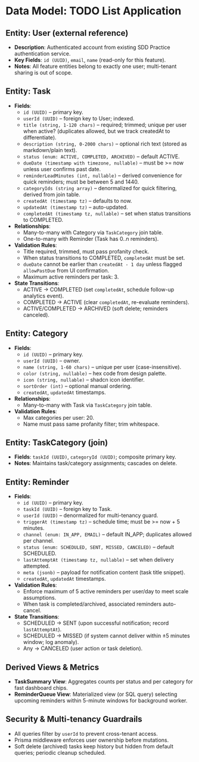 # Data Model: TODO List Application

## Entity: User (external reference)
- **Description**: Authenticated account from existing SDD Practice authentication service.
- **Key Fields**: `id (UUID)`, `email`, `name` (read-only for this feature).
- **Notes**: All feature entities belong to exactly one user; multi-tenant sharing is out of scope.

## Entity: Task
- **Fields**:
  - `id (UUID)` – primary key.
  - `userId (UUID)` – foreign key to User; indexed.
  - `title (string, 1-120 chars)` – required; trimmed; unique per user when active? (duplicates allowed, but we track createdAt to differentiate).
  - `description (string, 0-2000 chars)` – optional rich text (stored as markdown/plain text).
  - `status (enum: ACTIVE, COMPLETED, ARCHIVED)` – default ACTIVE.
  - `dueDate (timestamp with timezone, nullable)` – must be >= now unless user confirms past date.
  - `reminderLeadMinutes (int, nullable)` – derived convenience for quick reminders; must be between 5 and 1440.
  - `categoryIds (string array)` – denormalized for quick filtering, derived from join table.
  - `createdAt (timestamp tz)` – defaults to now.
  - `updatedAt (timestamp tz)` – auto-updated.
  - `completedAt (timestamp tz, nullable)` – set when status transitions to COMPLETED.
- **Relationships**:
  - Many-to-many with Category via `TaskCategory` join table.
  - One-to-many with Reminder (Task has 0..n reminders).
- **Validation Rules**:
  - Title required, trimmed, must pass profanity check.
  - When status transitions to COMPLETED, `completedAt` must be set.
  - `dueDate` cannot be earlier than `createdAt - 1 day` unless flagged `allowPastDue` from UI confirmation.
  - Maximum active reminders per task: 3.
- **State Transitions**:
  - ACTIVE → COMPLETED (set `completedAt`, schedule follow-up analytics event).
  - COMPLETED → ACTIVE (clear `completedAt`, re-evaluate reminders).
  - ACTIVE/COMPLETED → ARCHIVED (soft delete; reminders canceled).

## Entity: Category
- **Fields**:
  - `id (UUID)` – primary key.
  - `userId (UUID)` – owner.
  - `name (string, 1-60 chars)` – unique per user (case-insensitive).
  - `color (string, nullable)` – hex code from design palette.
  - `icon (string, nullable)` – shadcn icon identifier.
  - `sortOrder (int)` – optional manual ordering.
  - `createdAt`, `updatedAt` timestamps.
- **Relationships**:
  - Many-to-many with Task via `TaskCategory` join table.
- **Validation Rules**:
  - Max categories per user: 20.
  - Name must pass same profanity filter; trim whitespace.

## Entity: TaskCategory (join)
- **Fields**: `taskId (UUID)`, `categoryId (UUID)`; composite primary key.
- **Notes**: Maintains task/category assignments; cascades on delete.

## Entity: Reminder
- **Fields**:
  - `id (UUID)` – primary key.
  - `taskId (UUID)` – foreign key to Task.
  - `userId (UUID)` – denormalized for multi-tenancy guard.
  - `triggerAt (timestamp tz)` – schedule time; must be >= now + 5 minutes.
  - `channel (enum: IN_APP, EMAIL)` – default IN_APP; duplicates allowed per channel.
  - `status (enum: SCHEDULED, SENT, MISSED, CANCELED)` – default SCHEDULED.
  - `lastAttemptAt (timestamp tz, nullable)` – set when delivery attempted.
  - `meta (jsonb)` – payload for notification content (task title snippet).
  - `createdAt`, `updatedAt` timestamps.
- **Validation Rules**:
  - Enforce maximum of 5 active reminders per user/day to meet scale assumptions.
  - When task is completed/archived, associated reminders auto-cancel.
- **State Transitions**:
  - SCHEDULED → SENT (upon successful notification; record `lastAttemptAt`).
  - SCHEDULED → MISSED (if system cannot deliver within ±5 minutes window; log anomaly).
  - Any → CANCELED (user action or task deletion).

## Derived Views & Metrics
- **TaskSummary View**: Aggregates counts per status and per category for fast dashboard chips.
- **ReminderQueue View**: Materialized view (or SQL query) selecting upcoming reminders within 5-minute windows for background worker.

## Security & Multi-tenancy Guardrails
- All queries filter by `userId` to prevent cross-tenant access.
- Prisma middleware enforces user ownership before mutations.
- Soft delete (archived) tasks keep history but hidden from default queries; periodic cleanup scheduled.
